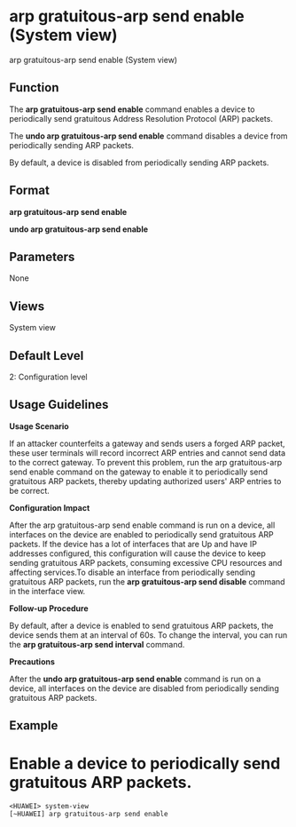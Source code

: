 arp gratuitous-arp send enable (System view)
============================================

arp gratuitous-arp send enable (System view)

Function
--------



The **arp gratuitous-arp send enable** command enables a device to periodically send gratuitous Address Resolution Protocol (ARP) packets.

The **undo arp gratuitous-arp send enable** command disables a device from periodically sending ARP packets.



By default, a device is disabled from periodically sending ARP packets.


Format
------

**arp gratuitous-arp send enable**

**undo arp gratuitous-arp send enable**


Parameters
----------

None

Views
-----

System view


Default Level
-------------

2: Configuration level


Usage Guidelines
----------------

**Usage Scenario**



If an attacker counterfeits a gateway and sends users a forged ARP packet, these user terminals will record incorrect ARP entries and cannot send data to the correct gateway. To prevent this problem, run the arp gratuitous-arp send enable command on the gateway to enable it to periodically send gratuitous ARP packets, thereby updating authorized users' ARP entries to be correct.



**Configuration Impact**



After the arp gratuitous-arp send enable command is run on a device, all interfaces on the device are enabled to periodically send gratuitous ARP packets. If the device has a lot of interfaces that are Up and have IP addresses configured, this configuration will cause the device to keep sending gratuitous ARP packets, consuming excessive CPU resources and affecting services.To disable an interface from periodically sending gratuitous ARP packets, run the **arp gratuitous-arp send disable** command in the interface view.



**Follow-up Procedure**



By default, after a device is enabled to send gratuitous ARP packets, the device sends them at an interval of 60s. To change the interval, you can run the **arp gratuitous-arp send interval** command.



**Precautions**



After the **undo arp gratuitous-arp send enable** command is run on a device, all interfaces on the device are disabled from periodically sending gratuitous ARP packets.




Example
-------

# Enable a device to periodically send gratuitous ARP packets.
```
<HUAWEI> system-view
[~HUAWEI] arp gratuitous-arp send enable

```